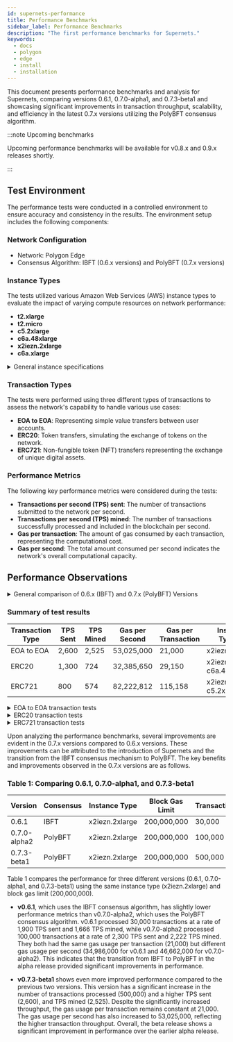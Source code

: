 ```yaml
---
id: supernets-performance
title: Performance Benchmarks
sidebar_label: Performance Benchmarks
description: "The first performance benchmarks for Supernets."
keywords:
  - docs
  - polygon
  - edge
  - install
  - installation
---
```


This document presents performance benchmarks and analysis for Supernets, comparing versions 0.6.1, 0.7.0-alpha1, and 0.7.3-beta1 and showcasing significant improvements in transaction throughput, scalability, and efficiency in the latest 0.7.x versions utilizing the PolyBFT consensus algorithm.

:::note Upcoming benchmarks

Upcoming performance benchmarks will be available for v0.8.x and 0.9.x releases shortly.

:::

## Test Environment

The performance tests were conducted in a controlled environment to ensure accuracy and consistency in the results. The environment setup includes the following components:

### Network Configuration

- Network: Polygon Edge
- Consensus Algorithm: IBFT (0.6.x versions) and PolyBFT (0.7.x versions)

### Instance Types

The tests utilized various Amazon Web Services (AWS) instance types to evaluate the impact of varying compute resources on network performance:

- **t2.xlarge**
- **t2.micro**
- **c5.2xlarge**
- **c6a.48xlarge**
- **x2iezn.2xlarge**
- **c6a.xlarge**

<details>
<summary>General instance specifications</summary>

- **t2.xlarge**
  - vCPU: 4
  - Memory: 16 GiB
  - Network Performance: Up to 5 Gigabit
  - EBS-Optimized: Up to 2,750 Mbps
- **t2.micro**
  - vCPU: 1
  - Memory: 1 GiB
  - Network Performance: Low to Moderate
  - EBS-Optimized: Not available
- **c5.2xlarge**
  - vCPU: 8
  - Memory: 16 GiB
  - Network Performance: Up to 10 Gigabit
  - EBS-Optimized: Up to 3,500 Mbps
- **c6a.48xlarge**
  - vCPU: 192
  - Memory: 768 GiB
  - Network Performance: 50 Gigabit
  - EBS-Optimized: 14,000 Mbps
- **x2iezn.2xlarge**
  - vCPU: 8
  - Memory: 64 GiB
  - Network Performance: Up to 25 Gigabit
  - EBS-Optimized: Up to 3,500 Mbps
- **c6a.xlarge**
  - vCPU: 4
  - Memory: 16 GiB
  - Network Performance: Up to 10 Gigabit
  - EBS-Optimized: Up to 4,750 Mbps

</details>

### Transaction Types

The tests were performed using three different types of transactions to assess the network's capability to handle various use cases:

- **EOA to EOA**: Representing simple value transfers between user accounts.
- **ERC20**: Token transfers, simulating the exchange of tokens on the network.
- **ERC721**: Non-fungible token (NFT) transfers representing the exchange of unique digital assets.

### Performance Metrics

The following key performance metrics were considered during the tests:

- **Transactions per second (TPS) sent**: The number of transactions submitted to the network per second.
- **Transactions per second (TPS) mined**: The number of transactions successfully processed and included in the blockchain per second.
- **Gas per transaction**: The amount of gas consumed by each transaction, representing the computational cost.
- **Gas per second**: The total amount consumed per second indicates the network's overall computational capacity.

## Performance Observations

<details>
<summary> General comparison of 0.6.x (IBFT) and 0.7.x (PolyBFT) Versions </summary>

- **Higher Transactions Per Second (TPS)**: The 0.7.x versions consistently demonstrate higher TPS rates, both sent and mined, than the 0.6.x versions. This improvement indicates that the newer versions can process more transactions in a shorter period.

- **Enhanced Scalability**: The 0.7.x versions significantly increase the block gas limit, suggesting that the network can handle more complex transactions and support larger smart contracts. This increased gas limit contributes to the overall scalability of the network

</details>

### Summary of test results

| Transaction Type | TPS Sent | TPS Mined | Gas per Second | Gas per Transaction | Instance Type(s) |
|------------------|----------|-----------|----------------|---------------------|------------------|
| EOA to EOA        | 2,600    | 2,525     | 53,025,000     | 21,000              | x2iezn.2xlarge    |
| ERC20            | 1,300    | 724       | 32,385,650     | 29,150              | x2iezn.2xlarge, c6a.48xlarge |
| ERC721            | 800      | 574       | 82,222,812     | 115,158             | x2iezn.2xlarge, c5.2xlarge |

<details>
<summary>EOA to EOA transaction tests</summary>

| Version         | Validators | Consensus | Instance Type  | Block Time | Block Gas Limit | Tool     | Transactions | TPS Sent | TPS Mined | Gas per tx | Gas per sec   |
| --------------- | ----------| ---------| ---------------| ----------| ---------------| --------| ------------| -------- | ---------| -----------| --------------|
| v0.6.1          | 4         | ibft     | x2iezn.2xlarge | 1         | 200,000,000    | polycli | 30,000      | 1,900    | 1,666    | 21,000     | 34,986,000    |
| v0.7.0-alpha1   | 4         | ibft     | x2iezn.2xlarge | 1         | 200,000,000    | polycli | 30,000      | 1,900    | 1,666    | 21,000     | 34,986,000    |
| v0.7.0-alpha1   | 4         | polybft  | x2iezn.2xlarge | 1         | 200,000,000    | polycli | 30,000      | 1,800    | 1,764    | 21,000     | 37,044,000    |
| v0.7.0-alpha1   | 4         | polybft  | c6a.48xlarge   | 1         | 70,778,880     | Loadbot | 30,000      | 1,428    | 491      | 21,000     | 10,311,000    |
| v0.7.0-alpha1   | 4         | polybft  | c6a.48xlarge   | 1         | 200,000,000    | polycli | 30,000      | 1,900    | 1,875    | 21,000     | 39,375,000    |
| e6f620fd   | 4         | polybft  | x2iezn.2xlarge | 2         | 200,000,000    | polycli | 100,000     | 2,250    | 2,127    | 21,000     | 44,667,000    |
| v0.7.0-alpha2   | 4         | polybft  | x2iezn.2xlarge | 2         | 200,000,000    | polycli | 100,000     | 2,300    | 2,222    | 21,000     | 46,662,000    |
| v0.7.3-beta1    | 4         | polybft  | x2iezn.2xlarge | 2         | 200,000,000    | polycli | 476,000     | 2,200    | 2,078    | 21,000     | 43,638,000    |
| v0.7.3-beta1    | 4         | polybft  | c6a.xlarge     | 2         | 200,000,000    | polycli | 476,000     | 2,200    | 756      | 21,000     | 15,876,000    |
| v0.7.3-beta1    | 4         | polybft  | c6a.xlarge     | 5         | 50,000,000     | polycli | 100,000     | 475      | 400      | 21,000     | 8,400,000     |
| v0.7.3-beta1    | 4         | polybft  | c6a.xlarge     | 5         | 200,000,000     | polycli | 100,000     | 2,600      | 2,525      | 21,000     | 53,025,000     |

</details>

<details>
<summary>ERC20 transaction tests</summary>

| Version         | Validators | Consensus | Instance Type  | Block Time | Block Gas Limit | Tool    | Transactions | TPS Sent | TPS Mined | Gas per tx | Gas per sec |
| ---------------| ----------| --------- | -------------- | --------- | -------------- | ------- | ------------ | -------- | --------- | ---------- | ----------- |
| v0.6.1         | 4          | ibft      | x2iezn.2xlarge | 1         | 80,000,000      | polycli | 50,000       | 700      | 714       | 28,258     | 20,176,212  |
| v0.7.0-alpha1  | 4          | ibft      | x2iezn.2xlarge | 1         | 50,000,000      | polycli | 50,000       | 700      | 704       | 28,258     | 19,893,632  |
| v0.7.0-alpha1  | 4          | polybft   | x2iezn.2xlarge | 1         | 50,000,000      | polycli | 50,000       | 700      | 704       | 28,258     | 19,893,632  |
| v0.7.0-alpha1  | 4          | polybft   | c6a.48xlarge   | 1         | 47,185,920      | Loadbot | 50,000       | 1,111    | 602       | 29,150     | 17,548,300  |
| v0.7.0-alpha1  | 4          | polybft   | c6a.48xlarge   | 1         | 200,000,000     | polycli | 50,000       | 700      | 684       | 28,258     | 19,328,472  |
| e6f620fd       | 4          | polybft   | x2iezn.2xlarge | 2         | 200,000,000     | polycli | 50,000       | 1,300    | 697       | 28,258     | 19,695,826  |
| v0.7.1-alpha2  | 4          | polybft   | x2iezn.2xlarge | 2         | 200,000,000     | polycli | 50,000       | 650      | 667       | 28,240     | 18,836,080  |
| v0.7.3-beta1   | 4          | polybft   | x2iezn.2xlarge | 2         | 200,000,000     | polycli | 50,000       | 600      | 549       | 23,446     | 12,871,854  |
| v0.7.3-beta1   | 4          | polybft   | c6a.xlarge     | 2         | 200,000,000     | polycli | 50,000       | 600      | 285       | 23,446     | 6,682,110   |
| v0.7.3-beta1   | 4          | polybft   | c6a.xlarge     | 5         | 50,000,000      | polycli | 50,000       | 425      | 194       | 23,446     | 4,548,524   |
| v0.7.3-beta1   | 4          | polybft   | x2iezn.2xlarge  | 5        | 45,000,000     | polycli | 100,000       | 750      | 724       | 28,317     | 20,501,508   |
 
</details>

<details>
<summary>ERC721 transaction tests</summary>

| Version         | Validators | Consensus | Instance Type   | Block Time | Block Gas Limit | Tool     | Type  | Transactions | TPS Sent | TPS Mined | Gas per tx | Gas per sec  |
| --------------- | ---------- | --------- | --------------- | ---------- | -------------- | -------- | ----- | ------------ | -------- | --------- | ---------- | ------------ |
| v0.6.1          | 4          | ibft      | x2iezn.2xlarge  | 1          | 100,000,000     | polycli  | ERC721| 30,000       | 700      | 697       | 48,113     | 33,534,761   |
| v0.7.0-alpha1   | 4          | ibft      | x2iezn.2xlarge  | 1          | 100,000,000     | polycli  | ERC721| 30,000       | 700      | 697       | 48,113     | 33,534,761   |
| v0.7.0-alpha1   | 4          | polybft   | x2iezn.2xlarge  | 1          | 100,000,000     | polycli  | ERC721| 30,000       | 700      | 681       | 48,113     | 32,764,953   |
| v0.7.0-alpha1   | 4          | polybft   | c6a.48xlarge    | 1          | 94,371,840      | Loadbot  | ERC721| 30,000       | 714      | 428       | 115,158    | 49,287,624   |
| v0.7.0-alpha1   | 4          | polybft   | c6a.48xlarge    | 1          | 200,000,000     | polycli  | ERC721| 30,000       | 700      | 526       | 48,113     | 25,307,438   |
| e6f620fd        | 4          | polybft   | x2iezn.2xlarge  | 2          | 200,000,000     | polycli  | ERC721| 50,000       | 800      | 574       | 48,113     | 27,616,862   |
| v0.7.1-alpha2   | 4          | polybft   | x2iezn.2xlarge  | 2          | 200,000,000     | polycli  | ERC721| 50,000       | 750      | 675       | 48,000     | 32,400,000   |
| v0.7.3-beta1    | 4          | polybft   | x2iezn.2xlarge  | 2          | 200,000,000     | polycli  | ERC721| 50,000       | 600      | 471       | 50,105     | 23,599,455   |
| v0.7.3-beta1    | 4          | polybft   | c6a.xlarge      | 2          | 200,000,000     | polycli  | ERC721| 50,000       | 600      | 257       | 50,105     | 12,876
| v0.7.3-beta1    | 4          | polybft   | c6a.xlarge      | 5          | 50,000,000     | polycli  | ERC721| 50,000       | 200      | 145       | 50,105     | 7,265,225
| v0.7.3-beta1    | 4          | polybft   | x2iezn.2xlarge   | 5         | 45,000,000     | polycli  | ERC721| 100,000       | 650      | 531       | 50,105     | 26,605,755

</details>

Upon analyzing the performance benchmarks, several improvements are evident in the 0.7.x versions compared to 0.6.x versions. These improvements can be attributed to the introduction of Supernets and the transition from the IBFT consensus mechanism to PolyBFT. The key benefits and improvements observed in the 0.7.x versions are as follows.

### Table 1: Comparing 0.6.1, 0.7.0-alpha1, and 0.7.3-beta1

| Version       | Consensus | Instance Type  | Block Gas Limit | Transactions | TPS Sent | TPS Mined | Gas per tx | Gas per sec |
|---------------|-----------|----------------|-----------------|--------------|----------|-----------|------------|-------------|
| 0.6.1         | IBFT      | x2iezn.2xlarge | 200,000,000     | 30,000       | 1,900    | 1,666     | 21,000     | 34,986,000  |
| 0.7.0-alpha2  | PolyBFT   | x2iezn.2xlarge | 200,000,000     | 100,000      | 2,300    | 2,222     | 21,000     | 46,662,000  |
| 0.7.3-beta1   | PolyBFT   | x2iezn.2xlarge | 200,000,000     | 500,000      | 2,600    | 2,525     | 21,000     | 53,025,000  |

Table 1 compares the performance for three different versions (0.6.1, 0.7.0-alpha1, and 0.7.3-beta1) using the same instance type (x2iezn.2xlarge) and block gas limit (200,000,000).

- **v0.6.1**, which uses the IBFT consensus algorithm, has slightly lower performance metrics than v0.7.0-alpha2, which uses the PolyBFT consensus algorithm. v0.6.1 processed 30,000 transactions at a rate of 1,900 TPS sent and 1,666 TPS mined, while v0.7.0-alpha2 processed 100,000 transactions at a rate of 2,300 TPS sent and 2,222 TPS mined. They both had the same gas usage per transaction (21,000) but different gas usage per second (34,986,000 for v0.6.1 and 46,662,000 for v0.7.0-alpha2). This indicates that the transition from IBFT to PolyBFT in the alpha release provided significant improvements in performance.

- **v0.7.3-beta1** shows even more improved performance compared to the previous two versions. This version has a significant increase in the number of transactions processed (500,000) and a higher TPS sent (2,600), and TPS mined (2,525). Despite the significantly increased throughput, the gas usage per transaction remains constant at 21,000. The gas usage per second has also increased to 53,025,000, reflecting the higher transaction throughput. Overall, the beta release shows a significant improvement in performance over the earlier alpha release.

